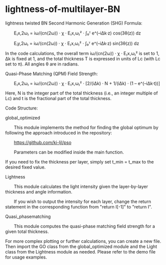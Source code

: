 # lightness-of-multilayer-BN
 lightness
twisted BN Second Harmonic Generation (SHG) Formula:

  E₍x,2ω₎ = iω/(cn(2ω)) · χ · E₍x,ω₎² · ∫₀ᵀ e^(–iΔk·z) cos(3θ(z)) dz
  
  E₍y,2ω₎ = iω/(cn(2ω)) · χ · E₍x,ω₎² · ∫₀ᵀ e^(–iΔk·z) sin(3θ(z)) dz

In the code calculations, the overall term iω/(cn(2ω)) · χ · E₍x,ω₎² is set to 1, Δk is fixed at 1, and the total thickness T is expressed in units of Lc (with Lc set to π). All angles θ are in radians.

Quasi-Phase Matching (QPM) Field Strength:

  E₍x,2ω₎ = iω/(cn(2ω)) · χ · E₍x,ω₎² · [2/(iΔk) · N + 1/(iΔk) · (1 – e^(–iΔk·t))]

Here, N is the integer part of the total thickness (i.e., an integer multiple of Lc) and t is the fractional part of the total thickness.

Code Structure:

global_optimized

  This module implements the method for finding the global optimum by following the approach introduced in the repository:
  
  https://github.com/ki-ljl/pso
  
  Parameters can be modified inside the main function. 
  
  If you need to fix the thickness per layer, simply set t_min = t_max to the desired fixed value.

Lightness

  This module calculates the light intensity given the layer-by-layer thickness and angle information.
  
  If you wish to output the intensity for each layer, change the return statement in the corresponding function from "return I[-1]" to "return I".

Quasi_phasematching

  This module computes the quasi-phase matching field strength for a given total thickness.

For more complex plotting or further calculations, you can create a new file. Then import the GO class from the global_optimized module and the Light class from the Lightness module as needed. Please refer to the demo file for usage examples.

